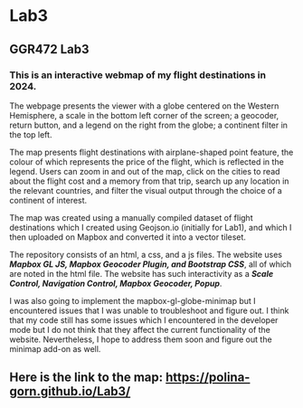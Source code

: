 # Lab3
## GGR472 Lab3
### **This is an interactive webmap of my flight destinations in 2024.**

The webpage presents the viewer with a globe centered on the Western Hemisphere, a scale in the bottom left corner of the screen; a geocoder, return button, and a legend on the right from the globe; a continent filter in the top left. 

The map presents flight destinations with airplane-shaped point feature, the colour of which represents the price of the flight, which is reflected in the legend. Users can zoom in and out of the map, click on the cities to read about the flight cost and a memory from that trip, search up any location in the relevant countries, and filter the visual output through the choice of a continent of interest.

The map was created using a manually compiled dataset of flight destinations which I created using Geojson.io (initially for Lab1), and which I then uploaded on Mapbox and converted it into a vector tileset.

The repository consists of an html, a css, and a js files. The website uses **_Mapbox GL JS, Mapbox Geocoder Plugin, and Bootstrap CSS_**, all of which are noted in the html file. The website has such interactivity as a **_Scale Control, Navigation Control, Mapbox Geocoder, Popup_**.

I was also going to implement the mapbox-gl-globe-minimap but I encountered issues that I was unable to troubleshoot and figure out. I think that my code still has some issues which I encountered in the developer mode but I do not think that they affect the current functionality of the website. Nevertheless, I hope to address them soon and figure out the minimap add-on as well.

## Here is the link to the map: https://polina-gorn.github.io/Lab3/ 
